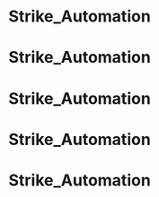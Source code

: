 # Strike_Automation
# Strike_Automation
# Strike_Automation
# Strike_Automation
# Strike_Automation
